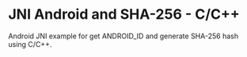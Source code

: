 # JNI Android and SHA-256 - C/C++
Android JNI example for get ANDROID_ID and generate SHA-256 hash using C/C++.
